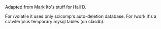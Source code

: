Adapted from Mark Ito's stuff for Hall D.  

For /volatile it uses only scicomp's auto-deletion database.  For /work it's a crawler plus temporary mysql tables (on clasdb).

